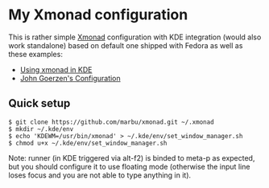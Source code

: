# My Xmonad configuration

This is rather simple [Xmonad](http://www.haskell.org/haskellwiki/Xmonad)
configuration with KDE integration (would also work
standalone) based on default one shipped with Fedora as well as these
examples:

 * [Using xmonad in KDE](http://www.haskell.org/haskellwiki/Xmonad/Using_xmonad_in_KDE)
 * [John Goerzen's Configuration](http://www.haskell.org/haskellwiki/Xmonad/Config_archive/John_Goerzen's_Configuration)

## Quick setup

~~~
$ git clone https://github.com/marbu/xmonad.git ~/.xmonad
$ mkdir ~/.kde/env
$ echo 'KDEWM=/usr/bin/xmonad' > ~/.kde/env/set_window_manager.sh
$ chmod u+x ~/.kde/env/set_window_manager.sh
~~~

Note: runner (in KDE triggered via alt-f2) is binded to meta-p as expected,
but you should configure it to use floating mode (otherwise the input
line loses focus and you are not able to type anything in it).
